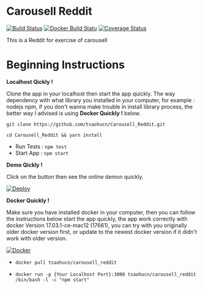 # Carousell Reddit

[![Build Status](https://travis-ci.org/tsaohucn/Carousell_Reddit.svg?branch=master)](https://travis-ci.org/tsaohucn/Carousell_Reddit)
[![Docker Build Statu](https://img.shields.io/docker/build/tsaohucn/carousell_reddit.svg)](https://hub.docker.com/r/tsaohucn/carousell_reddit/builds/)
[![Coverage Status](https://coveralls.io/repos/tsaohucn/Carousell_Reddit/badge.svg?branch=master)](https://coveralls.io/r/tsaohucn/Carousell_Reddit?branch=master)

This is a Reddit for exercise of carousell

# Beginning Instructions

**Localhost Qickly !**

Clone the app in your localhost then start the app quickly. The way dependency with what library you installed in your computer, for example : nodejs npm, if you don't wanna make trouble in install library process, the better way I advised is using **Docker Quickly !** below.

`git clone https://github.com/tsaohucn/Carousell_Reddit.git`

`cd Carousell_Reddit && yarn install`

* Run Tests : `npm test`
* Start App : `npm start`

**Demo Qickly !**

Click on the button then see the online demon quickly.

[![Deploy](https://www.herokucdn.com/deploy/button.svg)](https://carousellreddit.herokuapp.com/)

**Docker Quickly !**

Make sure you have installed docker in your computer, then you can follow the instructions below start the app quickly, the app work correctly with docker Version 17.03.1-ce-mac12 (17661), you can try with you originally older docker version first, or update to the newest docker version if it didn't work with older version. 

[![Docker](https://seeklogo.com/images/D/docker-logo-6D6F987702-seeklogo.com.png)](https://hub.docker.com/r/tsaohucn/carousell_reddit/)

* `docker pull tsaohucn/carousell_reddit`

* `docker run -p {Your Localhost Port}:3000 tsaohucn/carousell_reddit /bin/bash -l -c "npm start"`